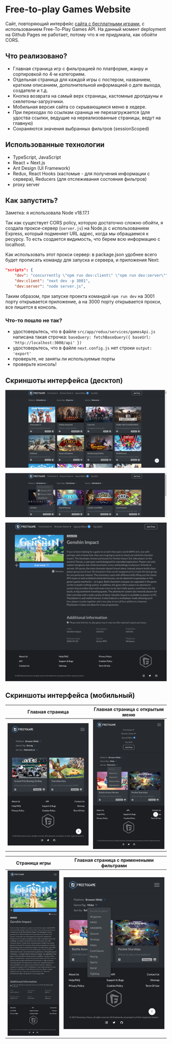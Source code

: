 # Free-to-play Games Website
Сайт, повторяющий интерфейс [сайта с бесплатными играми](https://www.freetogame.com/), с использованием  Free-To-Play Games API. На данный момент deployment на Github Pages не работает, потому что я не придумала, как обойти CORS.

## Что реализовано?
- Главная страница игр с фильтрацией по платформе, жанру и сортировкой по 4-м категориям.
- Отдельная страница для каждой игры с постером, названием, кратким описанием, дополнительной информацией о дате выхода, создателе и т.д. 
- Кнопка возврата на самый верх страницы, кастомные дропдауны и скелетоны-загрузчики.
- Мобильная версия сайта со скрывающимся меню в хедере.
- При переходах по ссылкам сраница не перезагружается (для удоства ссылки, ведущие на нереализованные страницы, ведут на главную)
- Сохраняются значения выбранных фильтров (sessionScoped)

## Использованные технологии
- TypeScript, JavaScript
- React + Next.js
- Ant Design (UI Framework)
- Redux, React Hooks (кастомые - для получения информации с сервера), Reducers (для отслеживания состояния фильтров)
- proxy server

## Как запустить? 

Заметка: я использовала Node v18.17.1

Так как существует CORS policy, которую достаточно сложно обойти, я создала прокси-сервер (`server.js`) на Node.js с использованием Express, который подменяет URL адрес, когда мы обращаемся к ресурсу. То есть создается видимость, что берем всю информацию с localhost. 

Как использовать этот прокси сервер: в package.json удобнее всего будет прописать команду для запуска и сервера, и приложения Next:

```json
"scripts": {
    "dev": "concurrently \"npm run dev:client\" \"npm run dev:server\"",
    "dev:client": "next dev -p 3001", 
    "dev:server": "node server.js",
```
Таким образом, при запуске проекта командой `npm run dev` на 3001 порту открывается приложение, а на 3000 порту открывается прокси, все пишется в консоль. 

### Что-то пошло не так?
- удостоверьтесь, что в файле `src/app/redux/services/gamesApi.js` написана такая строчка: `baseQuery: fetchBaseQuery({ baseUrl: 'http://localhost:3000/api' })`
- удостоверьтесь, что в файле `next.config.js` нет строки `output: 'export'`
- проверьте, не заняты ли используемые порты
- проверьте консоль! 

## Скриншоты интерфейса (десктоп)

![Главная страница](/public/screenshots/mainpage.png)

![Реализация фильтров](/public/screenshots/filters.png)

![Страница игры](/public/screenshots/singlegame.png)

## Скриншоты интерфейса (мобильный)

Главная страница      | Главная страница с открытым меню
:-------------------------:|:-------------------------:
![Главная страница](/public/screenshots/mainpageMobile.png)  |  ![Главная страница с открытым меню](/public/screenshots/mainpagemenuMobile.png) | 

Страница игры     | Главная страница с применеными фильтрами
:-------------------------:|:-------------------------:
![Страница игры](/public/screenshots/singlegameMobile.png)  | ![Главная страница с применеными фильтрами](/public/screenshots/filtersMobile.png) 


